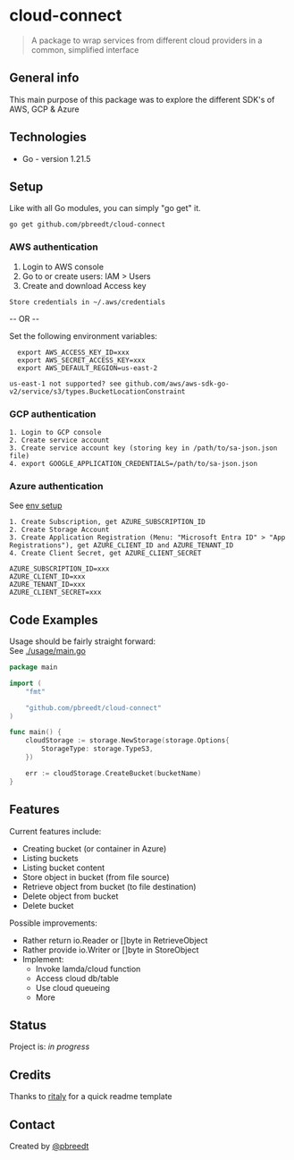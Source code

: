 # cloud-connect
> A package to wrap services from different cloud providers in a common, simplified interface

## General info
This main purpose of this package was to explore the different SDK's of AWS, GCP & Azure  

## Technologies
* Go - version 1.21.5

## Setup
Like with all Go modules, you can simply "go get" it.

```go get github.com/pbreedt/cloud-connect```

### AWS authentication
  1. Login to AWS console
  2. Go to or create users: IAM > Users
  3. Create and download Access key

	Store credentials in ~/.aws/credentials
	
  -- OR --  

  Set the following environment variables:
  ```
	export AWS_ACCESS_KEY_ID=xxx
	export AWS_SECRET_ACCESS_KEY=xxx
	export AWS_DEFAULT_REGION=us-east-2
  ```
	us-east-1 not supported? see github.com/aws/aws-sdk-go-v2/service/s3/types.BucketLocationConstraint

### GCP authentication
	1. Login to GCP console
	2. Create service account
	3. Create service account key (storing key in /path/to/sa-json.json file)
	4. export GOOGLE_APPLICATION_CREDENTIALS=/path/to/sa-json.json

### Azure authentication
  See [env setup](https://github.com/azure-samples/azure-sdk-for-go-samples#prerequisites)

	1. Create Subscription, get AZURE_SUBSCRIPTION_ID
	2. Create Storage Account
	3. Create Application Registration (Menu: "Microsoft Entra ID" > "App Registrations"), get AZURE_CLIENT_ID and AZURE_TENANT_ID
	4. Create Client Secret, get AZURE_CLIENT_SECRET

	AZURE_SUBSCRIPTION_ID=xxx
	AZURE_CLIENT_ID=xxx
	AZURE_TENANT_ID=xxx
	AZURE_CLIENT_SECRET=xxx

## Code Examples
Usage should be fairly straight forward:  
See [./usage/main.go](./usage/main.go)

```Go
package main

import (
	"fmt"

	"github.com/pbreedt/cloud-connect"
)

func main() {
	cloudStorage := storage.NewStorage(storage.Options{
        StorageType: storage.TypeS3,
    })

	err := cloudStorage.CreateBucket(bucketName)
}
```

## Features
Current features include:
* Creating bucket (or container in Azure)
* Listing buckets
* Listing bucket content
* Store object in bucket (from file source)
* Retrieve object from bucket (to file destination)
* Delete object from bucket
* Delete bucket

Possible improvements:
* Rather return io.Reader or []byte in RetrieveObject
* Rather provide io.Writer or []byte in StoreObject
* Implement:
  * Invoke lamda/cloud function
  * Access cloud db/table
  * Use cloud queueing
  * More

## Status
Project is: _in progress_

## Credits
Thanks to [ritaly](https://github.com/ritaly/README-cheatsheet) for a quick readme template

## Contact
Created by [@pbreedt](mailto:petrus.breedt@gmail.com)